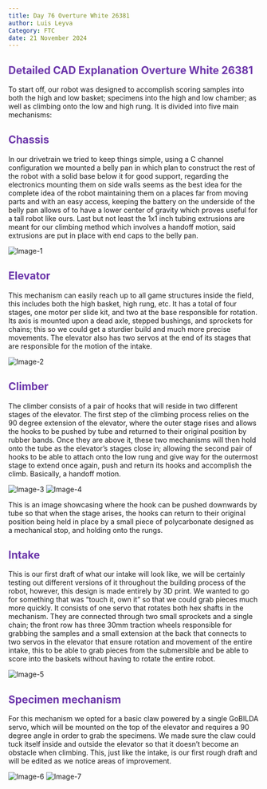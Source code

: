 ```yaml
---
title: Day 76 Overture White 26381
author: Luis Leyva
Category: FTC
date: 21 November 2024
---
```


## <span style="color:#6b35aa"><strong> Detailed CAD Explanation Overture White 26381</strong></span>

To start off, our robot was designed to accomplish scoring samples into both the high and low basket; specimens into the high and low chamber; as well as climbing onto the low and high rung. It is divided into five main mechanisms:

## <span style="color:#6b35aa"><strong>Chassis</strong></span>
In our drivetrain we tried to keep things simple, using a C channel configuration we mounted a belly pan in which plan to construct the rest of the robot with a solid base below it for good support, regarding the electronics mounting them on side walls seems as the best idea for the complete idea of the robot maintaining them on a places far from moving parts and with an easy access, keeping the battery on the underside of the belly pan allows of to have a lower center of gravity which proves useful for a tall robot like ours. Last but not least the 1x1 inch tubing extrusions are meant for our climbing method which involves a handoff motion, said extrusions are put in place with end caps to the belly pan.

![Image-1](Day-76-White/Image-1.jpeg)

## <span style="color:#6b35aa"><strong>Elevator</strong></span>
This mechanism can easily reach up to all game structures inside the field, this includes both the high basket, high rung, etc. It has a total of four stages, one motor per slide kit, and two at the base responsible for rotation. Its axis is mounted upon a dead axle, stepped bushings, and sprockets for chains; this so we could get a sturdier build and much more precise movements. The elevator also has two servos at the end of its stages that are responsible for the motion of the intake.

![Image-2](Day-76-White/Image-2.jpeg)

## <span style="color:#6b35aa"><strong>Climber</strong></span>

The climber consists of a pair of hooks that will reside in two different stages of the elevator. The first step of the climbing process relies on the 90 degree extension of the elevator, where the outer stage rises and allows the hooks to be pushed by tube and returned to their original position by rubber bands. Once they are above it, these two mechanisms will then hold onto the tube as the elevator’s stages close in; allowing the second pair of hooks to be able to attach onto the low rung and give way for the outermost stage to extend once again, push and return its hooks and accomplish the climb. Basically, a handoff motion.

![Image-3](Day-76-White/Image-3.jpeg)
![Image-4](Day-76-White/Image-4.jpeg)

This is an image showcasing where the hook can be pushed downwards by tube so that when the stage arises, the hooks can return to their original position being held in place by a small piece of polycarbonate designed as a mechanical stop, and holding onto the rungs.

## <span style="color:#6b35aa"><strong>Intake</strong></span>

This is our first draft of what our intake will look like, we will be certainly testing out different versions of it throughout the building process of the robot, however, this design is made entirely by 3D print. We wanted to go for something that was “touch it, own it” so that we could grab pieces much more quickly. It consists of one servo that rotates both hex shafts in the mechanism. They are connected through two small sprockets and a single chain; the front row has three 30mm traction wheels responsible for grabbing the samples and a small extension at the back that connects to two servos in the elevator that ensure rotation and movement of the entire intake, this to be able to grab pieces from the submersible and be able to score into the baskets without having to rotate the entire robot.

![Image-5](Day-76-White/Image-5.jpeg)

## <span style="color:#6b35aa"><strong>Specimen mechanism</strong></span>
For this mechanism we opted for a basic claw powered by a single GoBILDA servo, which will be mounted on the top of the elevator and requires a 90 degree angle in order to grab the specimens. We made sure the claw could tuck itself inside and outside the elevator so that it doesn’t become an obstacle when climbing. This, just like the intake, is our first rough draft and will be edited as we notice areas of improvement.

![Image-6](Day-76-White/Image-6.jpeg)
![Image-7](Day-76-White/Image-7.jpeg)

